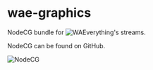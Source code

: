 # wae-graphics

NodeCG bundle for ![WAEverything](https://twitch.tv/waeverything)'s streams.


NodeCG can be found on GitHub.

![NodeCG](https://github.com/NodeCG/nodecg)
